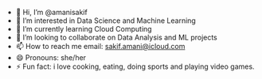 - 👋 Hi, I’m @amanisakif
- 👀 I’m interested in Data Science and Machine Learning
- 🌱 I’m currently learning Cloud Computing 
- 💞️ I’m looking to collaborate on Data Analysis and ML projects
- 📫 How to reach me email: sakif.amani@icloud.com
- 😄 Pronouns: she/her
- ⚡ Fun fact: i love cooking, eating, doing sports and playing video games.

<!---
amanisakif/amanisakif is a ✨ special ✨ repository because its `README.md` (this file) appears on your GitHub profile.
You can click the Preview link to take a look at your changes.
--->
